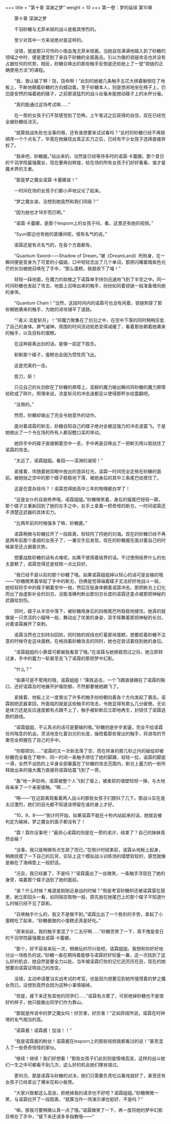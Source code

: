 +++
title = "第十章 深渊之梦"
weight = 10
+++
第一卷：梦的延续 第10章

　　第十章 深渊之梦

　　千羽砂糖与尤菲米娅的战斗是极其惨烈的。

　　至少对其中一方来说绝对是这样的。

　　没错，就是那只可怜的小吸血鬼尤菲米娅酱。当她自信满满地踏入到了砂糖的领域之中时，便是遭受到了来自于砂糖的全面轰击。引以为傲的锁链攻击也并没有占据任何的优势，相反，砂糖召唤出的那些触手反倒是还给她上了一堂“锁链的正确使用方法”的课程。

　　“我，我认输了啊！饶，饶命啊！”此刻的她被几条触手五花大绑着躺倒在了地板上，不断地朝着砂糖的方向蠕动着。至于砂糖本人，则是悠闲地坐在椅子上，仍旧是安然的端着她的碟子，之前那波猛烈的战斗丝毫未能撼动碟子上的水杯分毫。

　　“真的能通过这场考试嘛……”

　　在一旁的女孩子们不禁感觉到了恐怖，上午笔试之后获得的自信，现在已经完全被砂糖给浇灭。

　　“就算挑战失败也没事的哦，还有谁想要来试试看吗？”此时的砂糖已经不再按顺序一个个点名了，毕竟在她展现出真正实力之后，已经有不少女孩子选择直接弃权了。

　　“我来吧，砂糖酱。”站出来的，当然是已经等待多时的诺霖·卡蕾娜。那个昔日的千羽学院最强魔女，现在要再创辉煌，给在场的所有女孩子们好好看看，谁才是魔术界的王者。

　　“那是梦之魔女诺霖·卡蕾娜诶！”

　　一时间在场的女孩子们都小声地议论了起来。

　　“梦之魔女诶，没想到她竟然和我们同级？”

　　“因为她也才18岁而已啊。”

　　“诺霖·卡蕾娜，是那个lesporn上的女孩子吗，看，这里还有她的视频。”

　　“Syuri那边也有她的直播间呢，很有名气的说。”

　　诺霖还是有点名气的，在各个方面都有。

　　“Quantum Sword——Shadow of Dream。”被《DreamLand》所附身，在一瞬间便是变身为了可爱的小猫娘，口中轻轻念出了几个单词，那把闪耀着暗紫色光芒的长剑被她召唤在了手中，“那么蛋糕，我就收下了喵！”

　　轻轻一踩地面，在魔力的助推之下诺霖单手持剑迅速地飞到了半空之中。同一时间砂糖也发起了攻击，地面上召唤出来的触手，纷纷如同着锁链一般准备缠向她的身体。

　　“Quantum Chain！”当然，这段时间内的诺霖可也没有闲着，锁链刺穿了那些朝她袭来的触手，为她的进攻铺平了道路。

　　“「奥义·流星斩月」！”将魔力聚集在了剑刃之中，在空中下落的同时稍稍压低了自己的身体。屏气凝神，周围的时间流动宛若变得减缓了，看着那些朝着她袭来的触手，以及目标的蛋糕。

　　在这种距离出剑的话，能够一招定下胜负。

　　斩断那个碟子，蛋糕也会因为惯性而飞出。

　　这是完美的一击。

　　拔刀，斩！

　　只见自己的长剑砍在了砂糖的屏障上，高额的魔力输出瞬间将砂糖的魔力屏障给砍成了碎片。照理来说，流星斩月的冲击波都足以使得那杯水给震翻吧。

　　“没用的。”

　　然而，砂糖却做出了完全令她意外的动作。

　　面对着诺霖的斩击，砂糖自知自己的碟子绝对会被这强力的冲击波震飞。于是她做出了一个令在场的所有人都目瞪口呆的举动。

　　她将手中的碟子直接朝着空中一丢，手中再是召唤出了一把断刃用以抵挡住了诺霖的攻击。

　　“太近了，诺霖姐姐。看招——深渊的凝视！”

　　紧接着，伴随着她双眼中放出的诡异红光，诺霖一时间完全定格在砂糖的面前。被她抛之空中的那个碟子稳稳地下落，被她身后的其中三条尾巴给撑住了。

　　这是在耍杂技吗？！诺霖觉得她高中三年的物理都白学了！

　　“这是女仆的自我修养哦，诺霖姐姐。”砂糖微笑着，身后的猫尾巴轻轻一颠，那个碟子又重新回到了她的左手之中，右手上拿着一把奇怪的断刃，一时间诺霖还不清楚这武器的具体实力。

　　“比两年前的时候强多了嘛，砂糖酱。”

　　诺霖稍微与砂糖拉开了一段距离，轻轻捋了捋她的刘海。现在的砂糖已经不再是两年前那个柔弱的女孩子了，一番交手后发现，现在的砂糖酱在面对着自己的时候甚至还占据着优势。

　　想要战胜砂糖的话有点难呢，如果不使用着结界的话。不过使用结界什么的也太耍赖了，诺霖觉得还是规矩一点比较好。

　　“我已经不是以前的那个砂糖了哦。如果诺霖姐姐掉以轻心的话可是会输的哦——”砂糖微笑着举起了手中的断刃，仿佛是觉得端着碟子无法好好地战斗一般，她轻轻将手中的碟子朝着空中一抛，然后压低身体朝着诺霖冲去。那把断刃上幻化而出了由虚影补全的剑刃，没能准确判断出那剑刃长度的诺霖还差点被那把神秘的武器给划伤。

　　同时，碟子从半空中落下，被砂糖用身后的四根尾巴所稳稳地接住。她真的就像是一只灵活的小猫咪一般，舞动出了优美的身姿，双手挥舞着那把神秘的长剑，对着诺霖展开了突刺。

　　诺霖当然也立刻持剑回防，同时她的视线也盯着那块蛋糕，想要趁着砂糖不注意的时候夺走这块蛋糕。在格挡着砂糖攻击的同时，她也在尝试着绕到她的身后。

　　“诺霖姐姐的小算盘可都被我看穿了哦。”在诺霖与她擦肩而过之际，她立即转过身，手中的蓄力一斩甚至击飞了诺霖的那把梦中幻影。

　　“什么？”

　　“偷袭可是不管用的哦，诺霖姐姐！”乘胜追击，一个飞踢直接踢在了诺霖的胸口，还好诺霖及时地展开护盾防御，不然都要被她踢飞了。

　　紧接着，地板上又一度冒出了许多的触手纷纷朝向着各个方向发起了袭击。诺霖刚把武器拿回，所面临的就是这些触手的攻击，令她显得有那么几分疲倦。无论是体力还是反应速度都有点跟不上了，触手被斩断后立即地再生，封锁住了诺霖逃跑的路线。

　　“诺霖姐姐，不认真点的话可是要输的哦。”砂糖则是步步紧逼，完全不给诺霖任何喘息的机会。灵活地变化着剑刃的长度，操控着那些冒出的触手，将进攻的节奏完全把握在了自己的手中。

　　“你那把剑……”诺霖的又一次斩击落了空，而在转身的那几秒之内的破绽却被砂糖完全看在了眼中，同一时间一条触手绑住了她的脚踝，轻轻一拉，诺霖的脚底一滑，全然不设防的上半身全部暴露在了砂糖的攻击范围内，断刃上蓄力的一斩所释放出来的强大魔力直接将诺霖给震飞到了一旁。

　　“轰”地一声巨响，诺霖被整个人飞到了墙上，被柔软的墙壁轻轻一弹，与大地母亲来了一个亲密接触。“啊……”

　　“啊——”在近距离观看着两人战斗的那些女孩子们颤抖了几下。那战斗实在是太过激烈，她们的目光都不知道该停留在谁的身上才好。

　　“10，9，8——”倒计时开始，如果诺霖不能在十秒内站起来的话，她就会被判定为输掉。梦之魔女的面子都没有了！

　　“霖！霖你没事吧！”最担心诺霖的则是在一旁的诺汐，结束了？自己的妹妹竟然会输？

　　“没事，我只是稍微有点生疏了而已。”在倒计时结束前，诺霖从地板上起身，稍微抚摸了一下自己的后背，实际上这个模拟战斗训练场的墙壁软软的，感觉就像是躺在了海绵垫上一般舒适。

　　“况且，我已经赢了，不是吗？”诺霖露出了一丝微笑，一条触手浮现在了她的身旁，端着那个碟子送到了她的面前。

　　“诶？什么时候？难道是刚刚近身战的时候？”倒是考官砂糖却还被诺霖蒙在鼓里，她立即回头一看，如同隔空取物一般，原先放在她尾巴上的那个碟子不知道什么时候已经不见了踪影。

　　“召唤触手什么的，我又不是做不到。”诺霖比出了一个胜利的手势，拿起了小蛋糕吃了起来，“砂糖酱做的小蛋糕还真是好吃。”

　　“原来如此，我的触手里混了个二五仔啊……”砂糖苦笑了一下，真不愧是昔日的千羽学院最强魔女诺霖·卡蕾娜。

　　“那个，好不容易来玩一次，稍微玩的尽兴些吧，诺霖姐姐。我想和你好好地分出一场胜负的说。”砂糖一直在期待着能够与诺霖好好较量一番，这一次找到了这么好的机会，她自然是要全力以赴。当年被诺霖打败的记忆还历历在目，现在的她想要向诺霖证明自己的改变。

　　没错，主动申请要当实战考试的考官，也是因为想要见到她所憧憬着的梦之魔女而已。没想到竟然会因为这种小事情输掉。

　　“但是，接下来还有其他的同学们……”诺霖有点累了，可拒绝掉砂糖也不是很好的样子，她只能搬出同学们作为靠山。

　　“那就是传说中的梦之魔女吗！好厉害，好厉害！”正如菲娅所说，诺霖在时钟塔的名气相当的高。

　　“诺霖酱！诺霖酱！加油！！”

　　“我是诺霖酱的粉丝！诺霖酱在lesporn上的那些视频我都看过的说！”甚至混入了一些奇奇怪怪的家伙。

　　“继续！继续！我们好想看！”那些女孩子们此刻则是情绪高涨，这样的战斗她们一生之中可都看不到几次，这么好的机会她们哪肯错过。

　　更何况，那是诺霖与砂糖的对决，她们只需要负责吃瓜看戏就好了，甚至还有女孩子已经拿出了爆米花和小板凳。

　　“大家兴致都这么高涨，拒绝掉我的请求也不好吧？诺霖姐姐。”砂糖微微一笑，与诺霖拉开了一段距离，“就算当作一场演示课也挺好，不是吗？”

　　“嘛，那我可要稍微认真一点了哦。”诺霖微笑了一下，再一度将她的梦中幻影召唤在了手中，“接下来还请多多指教哦——”

　　

　　

　　

　　


